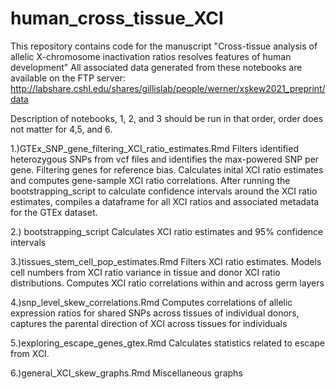 # human_cross_tissue_XCI

This repository contains code for the manuscript "Cross-tissue analysis of allelic X-chromosome inactivation ratios resolves features of human development"
All associated data generated from these notebooks are available on the FTP server: http://labshare.cshl.edu/shares/gillislab/people/werner/xskew2021_preprint/data


Description of notebooks, 1, 2, and 3 should be run in that order, order does not matter for 4,5, and 6.

1.)GTEx_SNP_gene_filtering_XCI_ratio_estimates.Rmd
Filters identified heterozygous SNPs from vcf files and identifies the max-powered SNP per gene. Filtering genes for reference bias. Calculates inital XCI ratio estimates and computes gene-sample XCI ratio correlations. After running the bootstrapping_script to calculate confidence intervals around the XCI ratio estimates, compiles a dataframe for all XCI ratios and associated metadata for the GTEx dataset. 

2.) bootstrapping_script
Calculates XCI ratio estimates and 95% confidence intervals

3.)tissues_stem_cell_pop_estimates.Rmd
Filters XCI ratio estimates. Models cell numbers from XCI ratio variance in tissue and donor XCI ratio distributions. Computes XCI ratio correlations within and across germ layers

4.)snp_level_skew_correlations.Rmd
Computes correlations of allelic expression ratios for shared SNPs across tissues of individual donors, captures the parental direction of XCI across tissues for individuals 

5.)exploring_escape_genes_gtex.Rmd
Calculates statistics related to escape from XCI.

6.)general_XCI_skew_graphs.Rmd
Miscellaneous graphs 






